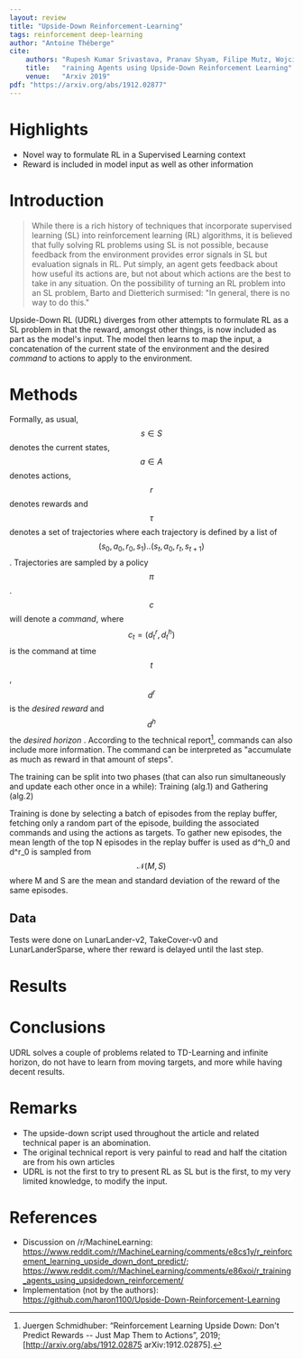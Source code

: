 ```yaml
---
layout: review
title: "Upside-Down Reinforcement-Learning"
tags: reinforcement deep-learning
author: "Antoine Théberge"
cite:
    authors: "Rupesh Kumar Srivastava, Pranav Shyam, Filipe Mutz, Wojciech Jaśkowski, Jürgen Schmidhuber"
    title:   "raining Agents using Upside-Down Reinforcement Learning"
    venue:   "Arxiv 2019"
pdf: "https://arxiv.org/abs/1912.02877"
---
```



# Highlights
- Novel way to formulate RL in a Supervised Learning context
- Reward is included in model input as well as other information

# Introduction

> While there is a rich history of techniques that incorporate supervised learning (SL) into reinforcement learning (RL) algorithms, it is believed that fully solving RL problems using SL is not possible, because feedback from the environment provides error signals in SL but evaluation signals in RL. Put simply, an agent gets feedback about how useful its actions are, but not about which actions are the best to take in any situation. On the possibility of turning an RL problem into an SL problem, Barto and Dietterich surmised: "In general, there is no way to do this."

[](/articles/images/UDRL/fig1.jpeg)

Upside-Down RL (UDRL) diverges from other attempts to formulate RL as a SL problem in that the reward, amongst other things, is now included as part as the model's input. The model then learns to map the input, a concatenation of the current state of the environment and the desired _command_ to actions to apply to the environment.

# Methods

Formally, as usual, $$s \in S$$ denotes the current states, $$a \in A$$ denotes actions, $$r$$ denotes rewards  and $$\tau$$ denotes a set of trajectories where each trajectory is defined by a list of $$(s_0, a_0, r_0, s_{1}) .. (s_t, a_0, r_t, s_{t+1})$$. Trajectories are sampled by a policy $$\pi$$. $$c$$ will denote a _command_, where $$c_t = (d^{r}_{t}, d^{h}_{t})$$ is the command at time $$t$$, $$d^r$$ is the _desired reward_ and $$d^h$$ the _desired horizon_ . According to the technical report[^1], commands can also include more information. The command can be interpreted as "accumulate as much as reward in that amount of steps".

The training can be split into two phases (that can also run simultaneously and update each other once in a while): Training (alg.1) and Gathering (alg.2)

[](/articles/images/UDRL/alg1.jpeg)
[](/articles/images/UDRL/alg2.jpeg)

Training is done by selecting a batch of episodes from the replay buffer, fetching only a random part of the episode, building the associated commands and using the actions as targets. To gather new episodes, the mean length of the top N episodes in the replay buffer is used as d^h_0 and d^r_0 is sampled from $$\mathcal{N}(M,S)$$ where M and S are the mean and standard deviation of the reward of the same episodes. 

## Data

Tests were done on LunarLander-v2, TakeCover-v0 and LunarLanderSparse, where ther reward is delayed until the last step.

# Results


# Conclusions

UDRL solves a couple of problems related to TD-Learning and infinite horizon, do not have to learn from moving targets, and more while having decent results.

# Remarks

- The upside-down script used throughout the article and related technical paper is an abomination. 
- The original technical report is very painful to read and half the citation are from his own articles
- UDRL is not the first to try to present RL as SL but is the first, to my very limited knowledge, to modify the input.

# References
[^1]: Juergen Schmidhuber: “Reinforcement Learning Upside Down: Don't Predict Rewards -- Just Map Them to Actions”, 2019; [http://arxiv.org/abs/1912.02875 arXiv:1912.02875].

- Discussion on /r/MachineLearning: https://www.reddit.com/r/MachineLearning/comments/e8cs1y/r_reinforcement_learning_upside_down_dont_predict/; https://www.reddit.com/r/MachineLearning/comments/e86xoi/r_training_agents_using_upsidedown_reinforcement/
- Implementation (not by the authors): https://github.com/haron1100/Upside-Down-Reinforcement-Learning 
